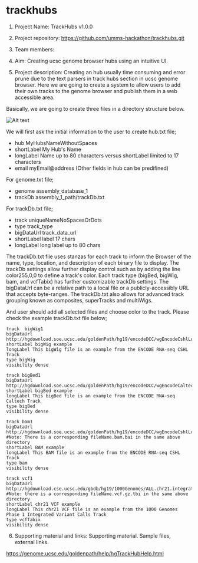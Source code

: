 # trackhubs

1. Project Name:
TrackHubs v1.0.0

2. Project repository: 
https://github.com/umms-hackathon/trackhubs.git

3. Team members: 

4. Aim: 
Creating ucsc genome browser hubs using an intuitive UI.

5. Project description: 
Creating an hub usually time consuming and error prune due to the text parsers in track hubs section in ucsc genome browser. 
Here we are going to create a system to allow users to add their own tracks to the genome browser and publish them in a web accessible area.

Basically, we are going to create three files in a directory structure below.

![Alt text](https://genome.ucsc.edu/images/hubDirectoryImage.jpg?raw=true "Directory Structure")

We will first ask the initial information to the user to create hub.txt file;
 * hub MyHubsNameWithoutSpaces
 * shortLabel My Hub's Name
 * longLabel Name up to 80 characters versus shortLabel limited to 17 characters
 * email myEmail@address
(Other fields in hub can be predifined)

For genome.txt file;

  * genome assembly_database_1
  * trackDb assembly_1_path/trackDb.txt

For trackDb.txt file;

  * track uniqueNameNoSpacesOrDots
  * type track_type
  * bigDataUrl track_data_url
  * shortLabel label 17 chars
  * longLabel long label up to 80 chars

The trackDb.txt file uses stanzas for each track to inform the Browser of the name, type, location, and description of each binary file to display. The trackDb settings allow further display control such as by adding the line color255,0,0 to define a track's color. Each track type (bigBed, bigWig, bam, and vcfTabix) has further customizable trackDb settings. The bigDataUrl can be a relative path to a local file or a publicly-accessibly URL that accepts byte-ranges. The trackDb.txt also allows for advanced track grouping known as composites, superTracks and multiWigs.

And user should add all selected files and choose color to the track. Please check the example trackDb.txt file below;

```
track  bigWig1
bigDataUrl http://hgdownload.soe.ucsc.edu/goldenPath/hg19/encodeDCC/wgEncodeCshlLongRnaSeq/wgEncodeCshlLongRnaSeqA549CellLongnonpolyaMinusRawSigRep1.bigWig
shortLabel bigWig example
longLabel This bigWig file is an example from the ENCODE RNA-seq CSHL Track
type bigWig
visibility dense

track bigBed1
bigDataUrl http://hgdownload.soe.ucsc.edu/goldenPath/hg19/encodeDCC/wgEncodeCaltechRnaSeq/wgEncodeCaltechRnaSeqGm12891R2x75Il200JunctionsRep1V3.bigBed
shortLabel bigBed example
longLabel This bigBed file is an example from the ENCODE RNA-seq Caltech Track
type bigBed
visibility dense

track bam1
bigDataUrl http://hgdownload.soe.ucsc.edu/goldenPath/hg19/encodeDCC/wgEncodeCshlLongRnaSeq/wgEncodeCshlLongRnaSeqK562CellTotalAlnRep2.bam
#Note: There is a corresponding fileName.bam.bai in the same above directory 
shortLabel BAM example
longLabel This BAM file is an example from the ENCODE RNA-seq CSHL Track
type bam
visibility dense

track vcf1
bigDataUrl http://hgdownload.cse.ucsc.edu/gbdb/hg19/1000Genomes/ALL.chr21.integrated_phase1_v3.20101123.snps_indels_svs.genotypes.vcf.gz
#Note: there is a corresponding fileName.vcf.gz.tbi in the same above directory
shortLabel chr21 VCF example
longLabel This chr21 VCF file is an example from the 1000 Genomes Phase 1 Integrated Variant Calls Track
type vcfTabix
visibility dense
```



6. Supporting material and links: Supporting material. Sample files, external links.

https://genome.ucsc.edu/goldenpath/help/hgTrackHubHelp.html


